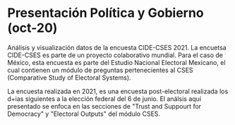 # Presentación Política y Gobierno (oct-20)
Análisis y visualización datos de la encuesta CIDE-CSES 2021. 
La encuetsa CIDE-CSES es parte de un proyecto colaborativo mundial. Para el caso de México, esta encuesta es parte del Estudio Nacional Electoral Mexicano, el cual contienen un módulo de preguntas pertenecientes al CSES (Comparative Study of Electoral Systems). 

La encuesta realizada en 2021, es una encuesta post-electoral realizada los d+ias siguientes a la elección federal del 6 de junio. El análsis aquí presentado se enfoca en las secciones de "Trust and Suppourt for Democracy" y "Electoral Outputs" del módulo CSES. 

